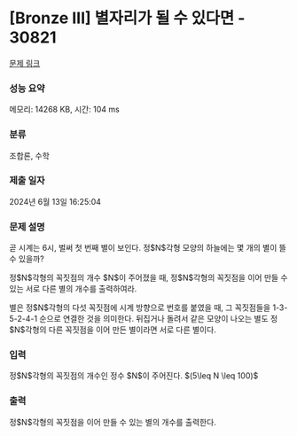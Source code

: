 # [Bronze III] 별자리가 될 수 있다면 - 30821 

[문제 링크](https://www.acmicpc.net/problem/30821) 

### 성능 요약

메모리: 14268 KB, 시간: 104 ms

### 분류

조합론, 수학

### 제출 일자

2024년 6월 13일 16:25:04

### 문제 설명

<p>곧 시계는 6시, 벌써 첫 번째 별이 보인다. 정$N$각형 모양의 하늘에는 몇 개의 별이 뜰 수 있을까?</p>

<p>정$N$각형의 꼭짓점의 개수 $N$이 주어졌을 때, 정$N$각형의 꼭짓점을 이어 만들 수 있는 서로 다른 별의 개수를 출력하여라.</p>

<p>별은 정$N$각형의 다섯 꼭짓점에 시계 방향으로 번호를 붙였을 때, 그 꼭짓점들을 1-3-5-2-4-1 순으로 연결한 것을 의미한다. 뒤집거나 돌려서 같은 모양이 나오는 별도 정$N$각형의 다른 꼭짓점을 이어 만든 별이라면 서로 다른 별이다.</p>

### 입력 

 <p>정$N$각형의 꼭짓점의 개수인 정수 $N$이 주어진다. $(5\leq N \leq 100)$</p>

### 출력 

 <p>정$N$각형의 꼭짓점을 이어 만들 수 있는 별의 개수를 출력한다.</p>


